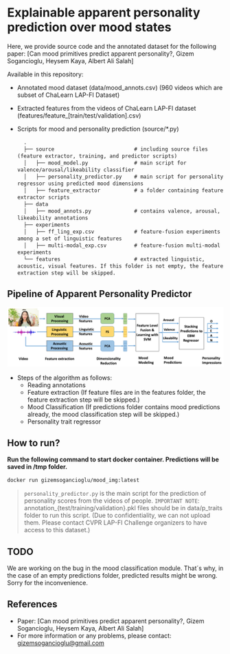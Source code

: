 # Explainable apparent personality prediction over mood states
Here, we provide source code and the annotated dataset for the following paper: [Can mood primitives predict apparent personality?, Gizem Sogancioglu, Heysem Kaya, Albert Ali Salah]

Available in this repository: 
- Annotated mood dataset (data/mood_annots.csv)  (960 videos which are subset of ChaLearn LAP-FI Dataset)
- Extracted features from the videos of ChaLearn LAP-FI dataset (features/feature_[train/test/validation].csv)  
- Scripts for mood and personality prediction (source/*.py)  

        .
        ├── source                          # including source files (feature extractor, training, and predictor scripts)                
        │   ├── mood_model.py               # main script for valence/arousal/likeability classifier
        │   ├── personality_predictor.py    # main script for personality regressor using predicted mood dimensions
        │   ├── feature_extractor           # a folder containing feature extractor scripts
        ├── data                         
        │   ├── mood_annots.py              # contains valence, arousal, likeability annotations 
        ├── experiments                 
        │   ├── ff_ling_exp.csv             # feature-fusion experiments among a set of linguistic features
        │   ├── multi-modal_exp.csv         # feature-fusion multi-modal experiments
        └── features                        # extracted linguistic, acoustic, visual features. If this folder is not empty, the feature extraction step will be skipped. 

## Pipeline of Apparent Personality Predictor

![Alt text](pipeline.png?raw=true "The proposed apparent personality prediction model")

- Steps of the algorithm as follows:
    * Reading annotations 
    * Feature extraction (If feature files are in the features folder, the feature extraction step will be skipped.)
    * Mood Classification (If predictions folder contains mood predictions already, the mood classification step will be skipped.)
    * Personality trait regressor

## How to run?
<strong> Run the following command to start docker container. Predictions will be saved in /tmp folder. </strong> 

```bash
docker run gizemsogancioglu/mood_img:latest 
```

> `personality_predictor.py` is the main script for the prediction of personality scores from the videos of people. `IMPORTANT NOTE`: 
    annotation_{test/training/validation}.pkl files should be in data/p_traits folder to run this script. (Due to confidentiality, we can not upload them. Please contact CVPR LAP-FI Challenge organizers to have access to this dataset.)


## TODO
We are working on the bug in the mood classification module.
That´s why, in the case of an empty predictions folder, predicted results might be wrong. Sorry for the inconvenience.

## References
* Paper: [Can mood primitives predict apparent personality?, Gizem Sogancioglu, Heysem Kaya, Albert Ali Salah]
* For more information or any problems, please contact: gizemsogancioglu@gmail.com
